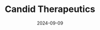 ---  
layout: startup_page  
title: "Candid Therapeutics"  
id: "candidrx.com"  
permalink: "/candidtherapeuticscandidrx.com09092024/"  
website: "https://www.candidrx.com"  
funding_round: "Series A"  
funding_amount: "$370M"  
investors: "Venrock Healthcare Capital Partners, Fairmount, TCGX, venBio Partners, Foresite Capital, Third Rock Ventures, Fidelity Management & Research Company, Samsara BioCapital, Qiming Venture Partners USA, OrbiMed, Boxer Capital, Redmile Group, Vida Ventures, Two River, Franklin Templeton, LifeSci Venture Partners, Mirae Asset Capital Life Science, Polaris Innovation Fund, Soleus Capital"  
about: "Candid Therapeutics is a biotechnology company developing T-cell engager (TCE) antibodies to treat autoimmune diseases. The company's lead candidates, CND106 and CND261, have shown promise in clinical trials and target specific B lymphocyte cell populations. Candid aims to be the first to bring these novel TCE therapies to market for autoimmune conditions."  
markets: "Biotechnology, Immunotherapy, Autoimmune Diseases"  
hq: "San Diego, California, United States"  
founded_year: "2024"  
linkedin: "https://www.linkedin.com/company/candidrx"  
twitter: ""  
instagram: ""  
facebook: ""  
crunchbase: "https://www.crunchbase.com/organization/candid-therapeutics"  
pitchbook: "https://pitchbook.com/profiles/company/608777-74"  

date_display: "09-Sep-2024"  
date: "2024-09-09"

# SEO Optimization  
meta_title: "Candid Therapeutics - Series A Funding ($370M)"  
meta_description: "Candid Therapeutics, Candid Therapeutics is a biotechnology company developing T-cell engager (TCE) antibodies to treat autoimmune diseases. The company's lead candidates,..."  
meta_keywords: "Candid Therapeutics, Biotechnology, Immunotherapy, Autoimmune Diseases, Series A funding"  
canonical_url: "https://startup.projectstartups.com/candidtherapeuticscandidrx.com09092024/"  
---